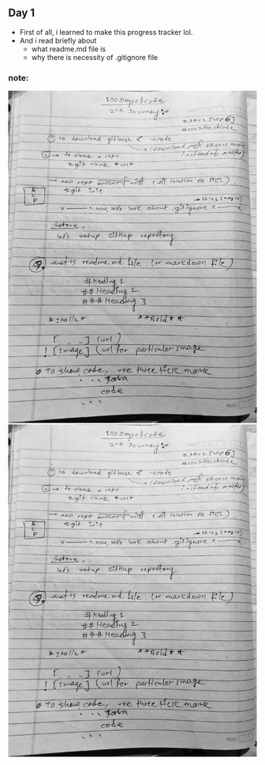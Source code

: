 ## Day 1

* First of all, i learned to make this progress tracker lol.
* And i read briefly about
    * what readme.md file is
    * why there is necessity of .gitignore file

### note:
![image1](https://github.com/realtirtha/100DaysOfCode-ProgressTracker/blob/main/images/1a.jpg)
![image2](https://github.com/realtirtha/100DaysOfCode-ProgressTracker/blob/main/images/1a.jpg)